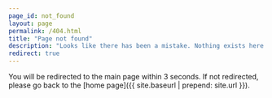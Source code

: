 ```yaml
---
page_id: not_found
layout: page
permalink: /404.html
title: "Page not found"
description: "Looks like there has been a mistake. Nothing exists here or maybe you have found the end of the Internet"
redirect: true
---
```


You will be redirected to the main page within 3 seconds. If not redirected, please go back to the [home page]({{ site.baseurl | prepend: site.url }}).
